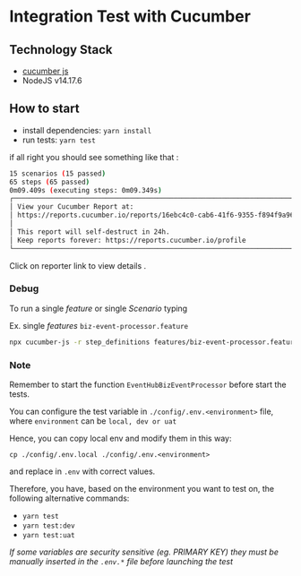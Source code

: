 # Integration Test with Cucumber

## Technology Stack

- [cucumber js](https://github.com/cucumber/cucumber-js)
- NodeJS v14.17.6

## How to start

- install dependencies: `yarn install`
- run tests: `yarn test`

if all right you should see something like that :

```sh
15 scenarios (15 passed)
65 steps (65 passed)
0m09.409s (executing steps: 0m09.349s)
┌──────────────────────────────────────────────────────────────────────────┐
│ View your Cucumber Report at:                                            │
│ https://reports.cucumber.io/reports/16ebc4c0-cab6-41f6-9355-f894f9a9601d │
│                                                                          │
│ This report will self-destruct in 24h.                                   │
│ Keep reports forever: https://reports.cucumber.io/profile                │
└──────────────────────────────────────────────────────────────────────────┘
```

Click on reporter link to view details .

### Debug

To run a single _feature_ or single _Scenario_ typing

Ex. single _features_ `biz-event-processor.feature`
```sh
npx cucumber-js -r step_definitions features/biz-event-processor.feature
```

### Note

Remember to start the function `EventHubBizEventProcessor` before start the tests.

You can configure the test variable in `./config/.env.<environment>` file, where `environment` can be `local, dev or uat`

Hence, you can copy local env and modify them in this way:

`cp ./config/.env.local ./config/.env.<environment>`

and replace in `.env` with correct values.

Therefore, you have, based on the environment you want to test on, the following alternative commands:
- ```yarn test```
- ```yarn test:dev```
- ```yarn test:uat```

_If some variables are security sensitive (eg. PRIMARY KEY) they must be manually inserted in the `.env.*` file before launching the test_

